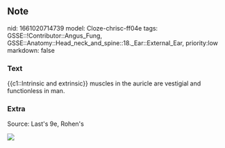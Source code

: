 ## Note
nid: 1661020714739
model: Cloze-chrisc-ff04e
tags: GSSE::!Contributor::Angus_Fung, GSSE::Anatomy::Head_neck_and_spine::18._Ear::External_Ear, priority:low
markdown: false

### Text
{{c1::Intrinsic and extrinsic}} muscles in the auricle are vestigial and functionless in man.

### Extra
Source: Last's 9e, Rohen's
<div><img src=
"paste-b30fe997c9cc8cbdb0dbac6ed800630328955fd3.jpg"></div>
